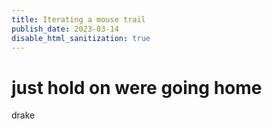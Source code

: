 ```yaml
---
title: Iterating a mouse trail
publish_date: 2023-03-14
disable_html_sanitization: true
---
```


# just hold on were going home # 
drake